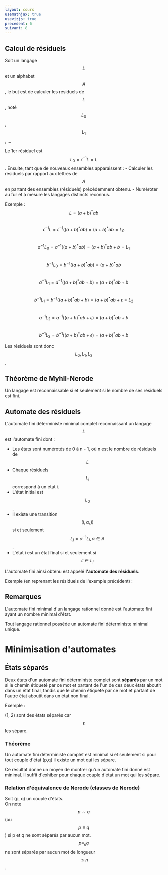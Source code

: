 ```yaml
---
layout: cours
usemathjax: true
usevizjs: true
precedent: 6
suivant: 8
---
```


## Calcul de résiduels

Soit un langage $$L$$ et un alphabet $$A$$, le but est de calculer les résiduels de $$L$$, noté $$L_0$$, $$L_1$$, ...

Le 1er résiduel est $$L_0 = \epsilon^{-1}L = L$$.
Ensuite, tant que de nouveaux ensembles apparaissent :
	- Calculer les résiduels par rapport aux lettres de $$A$$ en partant des ensembles (résiduels) précédemment obtenu.
	- Numéroter au fur et à mesure les langages distincts reconnus.

Exemple :  
$$L = (a+b)^*ab$$  
$$\epsilon^{-1}L = \epsilon^{-1}((a+b)^*ab) = (a+b)^*ab = L_0$$  
$$a^{-1}L_0 = a^{-1}((a+b)^*ab) = (a+b)^*ab + b = L_1$$  
$$b^{-1}L_0 = b^{-1}((a+b)^*ab) = (a+b)^*ab$$  
$$a^{-1}L_1 = a^{-1}((a+b)^*ab + b) = (a+b)^*ab + b$$  
$$b^{-1}L_1 = b^{-1}((a+b)^*ab + b) = (a+b)^*ab + \epsilon = L_2$$  
$$a^{-1}L_2 = a^{-1}((a+b)^*ab + \epsilon) = (a+b)^*ab + b$$  
$$b^{-1}L_2 = b^{-1}((a+b)^*ab + \epsilon) = (a+b)^*ab + b$$  

Les résiduels sont donc $$L_0, L_1, L_2$$.

## Théorème de Myhll-Nerode

Un langage est reconnaissable si et seulement si le nombre de ses résiduels est fini.

## Automate des résiduels

L'automate fini déterministe minimal complet reconnaissant un langage $$L$$ est l'automate fini dont :
- Les états sont numérotés de 0 à n - 1, où n est le nombre de résiduels de $$L$$
- Chaque résiduels $$L_i$$ correspond à un état i.
- L'état initial est $$L_0$$.
- Il existe une transition $$(i, \alpha, j)$$ si et seulement $$L_j = \alpha^{-1}L_i, \alpha \in A$$.
- L'état i est un état final si et seulement si $$\epsilon \in L_i$$

L'automate fini ainsi obtenu est appelé **l'automate des résiduels**.

Exemple (en reprenant les résiduels de l'exemple précédent) :  

<div id="graphe"></div>
<script>
viz.renderSVGElement(`
	digraph Graphe {
		i -> L0;
		L0:ne -> L0:se [label="b"];
		L0 -> L1 [label="a"];
		L1:ne -> L1:se [label="a"];
		L1 -> L2 [label="b"];
		L2 -> L1 [label="a"];
		L2 -> L0 [label="b"];
		L2 -> f;

		f [style=invis];
		i [style=invis];
		{ rank=same; i L0 L1 L2 f }
	}
`).then(elem => document.getElementById("graphe").appendChild(elem)).catch(error=> console.log(error));
</script>

## Remarques

L'automate fini minimal d'un langage rationnel donné est l'automate fini ayant un nombre minimal d'état.

Tout langage rationnel possède un automate fini déterministe minimal unique.

# Minimisation d'automates

## États séparés

Deux états d'un automate fini déterministe complet sont **séparés** par un mot si le chemin étiqueté par ce mot et partant de l'un de ces deux états aboutit dans un état final, tandis que le chemin étiqueté par ce mot et partant de l'autre état aboutit dans un état non final.

Exemple :

<div id="graphe2"></div>
<script>
viz.renderSVGElement(`
	digraph Graphe {
		i -> 1;
		1:ne -> 1:se [label="b"];
		1 -> 2 [label="a"];
		2:ne -> 2:se [label="b"];
		2 -> 3 [label="a"];
		2 -> f;
		3:ne -> 3:se [label="a"];
		3 -> 1 [label="b"];

		f [style=invis];
		i [style=invis];
		{ rank=same; i 1 2 3 f }
	}
`).then(elem => document.getElementById("graphe2").appendChild(elem)).catch(error=> console.log(error));
</script>

(1, 2) sont des états séparés car $$\epsilon$$ les sépare.

### Théorème

Un automate fini déterministe complet est minimal si et seulement si pour tout couple d'état (p,q) il existe un mot qui les sépare.

Ce résultat donne un moyen de montrer qu'un automate fini donné est minimal. Il suffit d'exhiber pour chaque couple d'état un mot qui les sépare.

### Relation d'équivalence de Nerode (classes de Nerode)

Soit (p, q) un couple d'états.  
On note $$p \sim q$$ (ou $$p \equiv q$$) si p et q ne sont séparés par aucun mot.  
$$p \equiv_n q$$ ne sont séparés par aucun mot de longueur $$\leq n$$.
